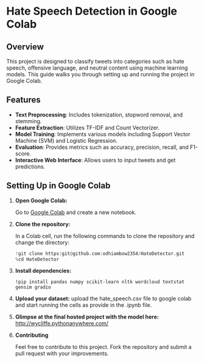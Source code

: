 # Hate Speech Detection in Google Colab

## Overview

This project is designed to classify tweets into categories such as hate speech, offensive language, and neutral content using machine learning models. This guide walks you through setting up and running the project in Google Colab.

## Features

- **Text Preprocessing**: Includes tokenization, stopword removal, and stemming.
- **Feature Extraction**: Utilizes TF-IDF and Count Vectorizer.
- **Model Training**: Implements various models including Support Vector Machine (SVM) and Logistic Regression.
- **Evaluation**: Provides metrics such as accuracy, precision, recall, and F1-score.
- **Interactive Web Interface**: Allows users to input tweets and get predictions.

## Setting Up in Google Colab

1. **Open Google Colab:**

   Go to [Google Colab](https://colab.research.google.com/) and create a new notebook.

2. **Clone the repository:**

   In a Colab cell, run the following commands to clone the repository and change the directory:

   ```python
   !git clone https:git@github.com:odhiambow2354/HateDetector.git
   %cd HateDetector

   ```

3. **Install dependencies:**

   ```
   !pip install pandas numpy scikit-learn nltk wordcloud textstat gensim gradio

   ```

4. **Upload your dataset:**
   upload the hate_speech.csv file to google colab and start running the cells as provide in the .ipynb file.

5. **Glimpse at the final hosted project with the model here:**
   http://wycliffe.pythonanywhere.com/

6. **Contributing**

   Feel free to contribute to this project. Fork the repository and submit a pull request with your improvements.
